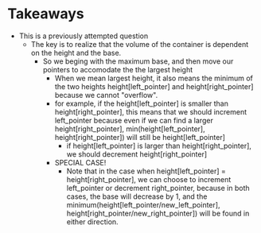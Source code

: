 # Takeaways

- This is a previously attempted question
  - The key is to realize that the volume of the container is dependent on the height and the base.
    - So we beging with the maximum base, and then move our pointers to accomodate the the largest height
      - When we mean largest height, it also means the minimum of the two heights height[left_pointer] and height[right_pointer] because we cannot "overflow".
      - for example, if the height[left_pointer] is smaller than height[right_pointer], this means that we should increment left_pointer because even if we can find a larger height[right_pointer], min(height[left_pointer], height[right_pointer]) will still be height[left_pointer]
        - if height[left_pointer] is larger than height[right_pointer], we should decrement height[right_pointer]
      - SPECIAL CASE!
        - Note that in the case when height[left_pointer] = height[right_pointer], we can choose to increment left_pointer or decrement right_pointer, because in both cases, the base will decrease by 1, and the minimum(height[left_pointer/new_left_pointer], height[right_pointer/new_right_pointer]) will be found in either direction.
  
